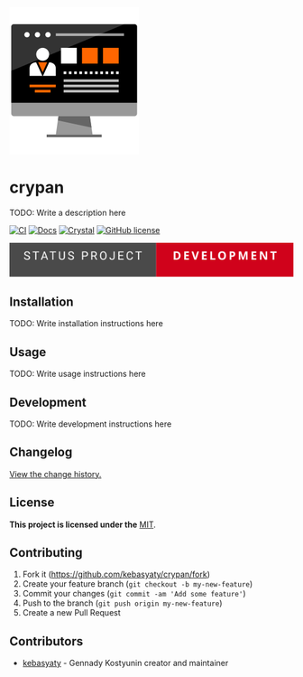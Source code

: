 [![Logo](https://github.com/kebasyaty/crypan/raw/v0/logo/logo.svg "Logo")](https://github.com/kebasyaty/crypan "Logo")

# crypan

TODO: Write a description here

[![CI](https://github.com/kebasyaty/crypan/workflows/CI/badge.svg)](https://github.com/kebasyaty/crypan/actions)
[![Docs](https://img.shields.io/badge/docs-available-brightgreen.svg)](https://kebasyaty.github.io/crypan/)
[![Crystal](https://img.shields.io/badge/crystal-v1.10.1%2B-red)](https://crystal-lang.org/)
[![GitHub license](https://badgen.net/github/license/kebasyaty/crypan)](https://github.com/kebasyaty/crypan/blob/v0/LICENSE)

<p>
  <img src="https://github.com/kebasyaty/crypan/raw/v0/pictures/status_project/Status_Project-Development-.svg"
    alt="Status Project">
</p>

## Installation

TODO: Write installation instructions here

## Usage

TODO: Write usage instructions here

## Development

TODO: Write development instructions here

## Changelog

[View the change history.](https://github.com/kebasyaty/crypan/blob/v0/CHANGELOG.md "View the change history.")

## License

**This project is licensed under the** [MIT](https://github.com/kebasyaty/crypan/blob/v0/LICENSE "MIT").

## Contributing

1. Fork it (<https://github.com/kebasyaty/crypan/fork>)
2. Create your feature branch (`git checkout -b my-new-feature`)
3. Commit your changes (`git commit -am 'Add some feature'`)
4. Push to the branch (`git push origin my-new-feature`)
5. Create a new Pull Request

## Contributors

- [kebasyaty](https://github.com/kebasyaty) - Gennady Kostyunin creator and maintainer
